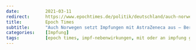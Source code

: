 ```yaml
---
date:          2021-03-11
redirect:      https://www.epochtimes.de/politik/deutschland/auch-norwegen-setzt-impfungen-mit-astrazeneca-vakzin-aus-bundesgesundheitsministerium-sieht-keinen-anlass-fuer-stopp-a3468170.html
title:         Epoch Times
subtitle:      "Auch Norwegen setzt Impfungen mit AstraZeneca aus – Berlin sieht keinen Anlass für einen Stopp"
categories:    [Impfung]
tags:          [epoch times, impf-nebenwirkungen, mit oder an impfung gestorben, blutgerinnungsstörungen, astrazeneca, impf-stopp]
---
```

